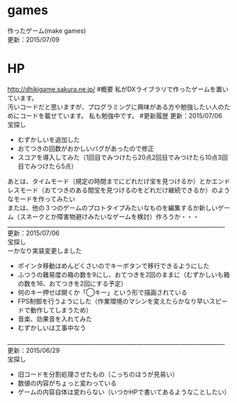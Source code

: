 # games
作ったゲーム(make games)<br>
更新：2015/07/09
# HP
http://dhikigame.sakura.ne.jp/
#概要
私がDXライブラリで作ったゲームを置いています。<br>
汚いコードだと思いますが、プログラミングに興味がある方や勉強したい人のためにコードを載せています。
私も勉強中です。
#更新履歴
更新：2015/07/06<br>
宝探し<br>
<ul>
<li>むずかしいを追加した</li>
<li>おてつきの回数がおかしいバグがあったので修正</li>
<li>スコアを導入してみた（1回目でみつけたら20点2回目でみつけたら10点3回目でみつけたら5点）</li>
</ul>
あとは、タイムモード（規定の時間までにどれだけ宝を見つけるか）とかエンドレスモード（おてつきのある間宝を見つけるのをどれだけ継続できるか）のようなモードを作ってみたい<br>
または、他の３つのゲームのプロトタイプみたいなものを編集するか新しいゲーム（スネークとか障害物避けみたいなゲームを検討）作ろうか・・・
_____________________________________________________________________________
更新：2015/07/06<br>
宝探し<br>
ーかなり実装変更しました<br>
<ul>
<li>ポインタ移動はめんどくさいのでキーボタンで移行できるようにした</li>
<li>ふつうの難易度の箱の数を9にし、おてつきを2回のままに（むずかしいも箱の数を16、おてつきを2回にする予定）</li>
<li>何のキー押せば開くか「◯キー」という形で描画されている</li>
<li>FPS制御を行うようにした（作業環境のマシンを変えたらかなり早いスピードで動作してしまうため）</li>
<li>音楽、効果音を入れてみた</li>
<li>むずかしいは工事中なう</li>
</ul>
_____________________________________________________________________________
更新：2015/06/29<br>
宝探し<br>
<ul>
<li>旧コードを分割処理させたもの（こっちのほうが見易い）</li>
<li>数値の内容がちょっと変わっている</li>
<li>ゲームの内容自体は変わらない（いつかHPで書いてあるようなことしたい）</li>
</ul>
